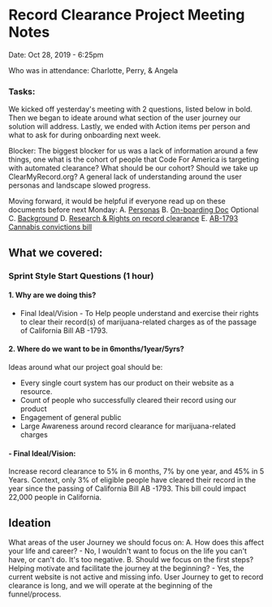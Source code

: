 # Record Clearance Project Meeting Notes

Date: Oct 28, 2019 - 6:25pm

Who was in attendance: Charlotte, Perry, & Angela


### Tasks: 
We kicked off yesterday's meeting with 2 questions, listed below in bold. Then we began to ideate around what section of the user journey our solution will address. Lastly, we ended with Action items per person and what to ask for during onboarding next week. 

Blocker: The biggest blocker for us was a lack of information around a few things, one what is the cohort of people that Code For America is targeting with automated clearance? What should be our cohort? Should we take up ClearMyRecord.org? A general lack of understanding around the user personas and landscape slowed progress. 

Moving forward, it would be helpful if everyone read up on these documents before next Monday:
          A. [Personas](https://drive.google.com/file/d/1TdHOnpQnXE41-N0aCxghk4aBKNo-SHXX/view)
          B. [On-boarding Doc](https://docs.google.com/document/d/13u2sJUgSR1D8sWmyjCAR03dyQkiGURVqnjBHykdW2eQ/edit#)
Optional
          C. [Background](https://docs.google.com/document/d/1-6XFcuhQpv-pBi-QWUcV_kkXFfvJktC0qp0aiJv4KA8/edit#)
          D. [Research & Rights on record clearance](https://docs.google.com/document/d/16IEFZysYDwzF0MMrLWO40Fvp3RppnKoimxw464kG4R4/edit#heading=h.aoqes017iz2b)
          E. [AB-1793 Cannabis convictions bill](https://leginfo.legislature.ca.gov/faces/billTextClient.xhtml?bill_id=201720180AB1793)

## What we covered:
### Sprint Style Start Questions (1 hour)
#### 1. Why are we doing this?
   - Final Ideal/Vision - To Help people understand and exercise their rights to clear their record(s) of marijuana-related charges as of the passage of California Bill AB -1793.
                 
#### 2. Where do we want to be in 6months/1year/5yrs?
 
  Ideas around what our project goal should be:
  - Every single court system has our product on their website as a resource. 
  - Count of people who successfully cleared their record using our product
  - Engagement of general public 
  - Large Awareness around record clearance for marijuana-related charges

#### - Final Ideal/Vision: 
 Increase record clearance to 5% in 6 months, 7% by one year, and 45% in 5 Years. Context, only 3% of eligible people have cleared their record in the year since the passing of California Bill AB -1793. This bill could impact 22,000 people in California.

## Ideation 
What areas of the user Journey we should focus on:
    A. How does this affect your life and career? 
       - No, I wouldn't want to focus on the life you can't have, or can't do. It's too negative.
    B. Should we focus on the first steps? Helping motivate and facilitate the journey at the beginning? 
       - Yes, the current website is not active and missing info. User Journey to get to record clearance is long, and we will operate at the beginning of the funnel/process. 
